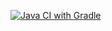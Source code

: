 [![Java CI with Gradle](https://github.com/AlenaZakirova/aqa_homework2.2/actions/workflows/gradle.yml/badge.svg)](https://github.com/AlenaZakirova/aqa_homework2.2/actions/workflows/gradle.yml)
